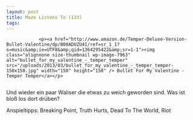 ```yaml
---
layout: post
title: Maze Listens To (133)
tags:
---
```



                <p><a href="http://www.amazon.de/Temper-Deluxe-Version-Bullet-Valentine/dp/B00ADUZU4I/ref=sr_1_1?s=music&amp;ie=UTF8&amp;qid=1364295422&amp;sr=1-1"><img class="alignnone size-thumbnail wp-image-7963" alt="bullet_for_my_valentine_-_temper_temper" src="/uploads/2013/03/bullet_for_my_valentine_-_temper_temper-150x150.jpg" width="150" height="150" /> Bullet For My Valentine - Temper Temper</a></p>
<img alt="" src="/uploads/2010/02/maze_listens_to_4stars.png" />
<p>Und wieder ein paar Waliser die etwas zu weich geworden sind. Was ist bloß los dort drüben?</p>
<p>Anspieltipps: Breaking Point, Truth Hurts, Dead To The World, Riot</p>
